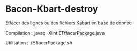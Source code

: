 # Bacon-Kbart-destroy
Effacer des lignes ou des fichiers Kabart en base de donnée

Compilation :
javac -Xlint ETffacerPackage.java

Utilisation :
./EffacerPackage.sh
